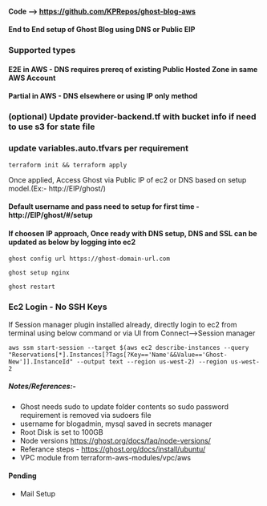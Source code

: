 #### Code -->  https://github.com/KPRepos/ghost-blog-aws
#### End to End setup of Ghost Blog using DNS or Public EIP 

### Supported types
#### E2E in AWS - DNS requires prereq of existing Public Hosted Zone in same AWS Account
#### Partial in AWS  - DNS elsewhere or using IP only method 


### (optional) Update provider-backend.tf with bucket info if need to use s3 for state file
### update variables.auto.tfvars per requirement

`terraform init && terraform apply`

 Once applied, Access Ghost via Public IP of ec2 or DNS based on setup model.(Ex:- http://EIP/ghost/)
#### Default username and pass need to setup for first time - http://EIP/ghost/#/setup

#### If choosen IP approach, Once ready with DNS setup, DNS and SSL  can be updated as below by logging into ec2 

`ghost config url https://ghost-domain-url.com`

`ghost setup nginx`

`ghost restart`


### Ec2 Login - No SSH Keys

 If Session manager plugin installed already, directly login to ec2 from terminal using below command or via UI from Connect-->Session manager

`aws ssm start-session --target $(aws ec2 describe-instances --query "Reservations[*].Instances[?Tags[?Key=='Name'&&Value=='Ghost-New']].InstanceId" --output text --region us-west-2) --region us-west-2`



##### Notes/References:- 
* Ghost needs sudo to update folder contents so sudo password requirement is removed via sudoers file 
* username for blogadmin, mysql saved in secrets manager
* Root Disk is set to 100GB
* Node versions https://ghost.org/docs/faq/node-versions/
* Referance steps  - https://ghost.org/docs/install/ubuntu/
* VPC module from terraform-aws-modules/vpc/aws 

#### Pending
* Mail Setup